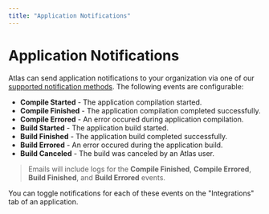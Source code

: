 ```yaml
---
title: "Application Notifications"
---
```


# Application Notifications

Atlas can send application notifications to your organization via one of our
[supported notification methods](/help/consul/alerts/notification-methods). The
following events are configurable:

- **Compile Started** - The application compilation started.
- **Compile Finished** - The application compilation completed successfully.
- **Compile Errored** - An error occured during application compilation.
- **Build Started** - The application build started.
- **Build Finished** - The application build completed successfully.
- **Build Errored** - An error occured during the application build.
- **Build Canceled** - The build was canceled by an Atlas user.

> Emails will include logs for the **Compile Finished**, **Compile Errored**,
> **Build Finished**, and **Build Errored** events.

You can toggle notifications for each of these events on the "Integrations" tab
of an application.
